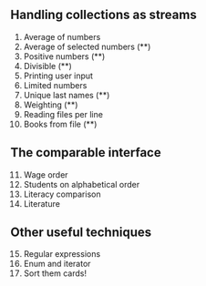 ## Handling collections as streams
1. Average of numbers
2. Average of selected numbers (**)
3. Positive numbers (**)
4. Divisible (**)
5. Printing user input
6. Limited numbers
7. Unique last names (**)
8. Weighting (**)
9. Reading files per line
10. Books from file (**)

## The comparable interface
11. Wage order
12. Students on alphabetical order
13. Literacy comparison
14. Literature

## Other useful techniques
15. Regular expressions
16. Enum and iterator
17. Sort them cards!
